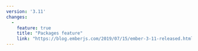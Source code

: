 ```yaml
---
version: '3.11'
changes:
  -
    feature: true
    title: "Packages feature"
    link: "https://blog.emberjs.com/2019/07/15/ember-3-11-released.html"
---
```

